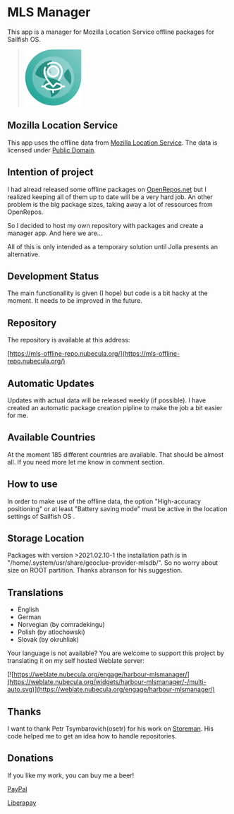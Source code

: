 # MLS Manager
This app is a manager for Mozilla Location Service offline packages for Sailfish OS.


>![](icons/128x128/harbour-mlsmanager.png)


## Mozilla Location Service
This app uses the offline data from [Mozilla Location Service](https://location.services.mozilla.com/). The data is licensed under [Public Domain](https://creativecommons.org/publicdomain/zero/1.0/).


## Intention of project
I had alread released some offline packages on [OpenRepos.net](https://openrepos.net/) but I realized keeping all of them up to date will be a very hard job.
An other problem is the big package sizes, taking away a lot of ressources from OpenRepos.

So I decided to host my own repository with packages and create a manager app.
And here we are...

All of this is only intended as a temporary solution until Jolla presents an alternative.

## Development Status
The main functionallity is given (I hope) but code is a bit hacky at the moment.
It needs to be improved in the future.

## Repository
The repository is available at this address:

[https://mls-offline-repo.nubecula.org/](https://mls-offline-repo.nubecula.org/)


## Automatic Updates
Updates with actual data will be released weekly (if possible). 
I have created an automatic package creation pipline to make the job a bit easier for me.


## Available Countries
At the moment 185 different countries are available. That should be almost all. If you need more let me know in comment section.

## How to use

In order to make use of the offline data, the option "High-accuracy positioning" or at least "Battery saving mode" must be active in the location settings of Sailfish OS .

## Storage Location

Packages with version >2021.02.10-1 the installation path is in "/home/.system/usr/share/geoclue-provider-mlsdb/".  So no worry about size on ROOT partition. Thanks abranson for his suggestion.

## Translations

- English
- German
- Norvegian (by comradekingu)
- Polish (by atlochowski)
- Slovak (by okruhliak)
  
Your language is not available? You are welcome to support this project by translating it on my self hosted Weblate server:

[![https://weblate.nubecula.org/engage/harbour-mlsmanager/](https://weblate.nubecula.org/widgets/harbour-mlsmanager/-/multi-auto.svg)](https://weblate.nubecula.org/engage/harbour-mlsmanager/)

## Thanks
I want to thank Petr Tsymbarovich(osetr) for his work on [Storeman](https://openrepos.net/content/osetr/storeman). His code helped me to get an idea how to handle repositories.

## Donations

If you like my work, you can buy me a beer! 

[PayPal](https://www.paypal.com/paypalme/nubecula/1)

[Liberapay](https://liberapay.com/black-sheep-dev/donate)